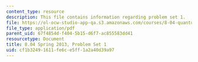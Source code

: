 ```yaml
---
content_type: resource
description: This file contains information regarding problem set 1.
file: https://ol-ocw-studio-app-qa.s3.amazonaws.com/courses/8-04-quantum-physics-i-spring-2013/cf1b32491611fe6ce5ff1a2a40d39a97_MIT8_04S13_ps1.pdf
file_type: application/pdf
parent_uid: 67f4854d-f404-5b15-d6f7-ac855583dd41
resourcetype: Document
title: 8.04 Spring 2013, Problem Set 1
uid: cf1b3249-1611-fe6c-e5ff-1a2a40d39a97
---
```

